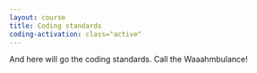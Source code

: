 ```yaml
---
layout: course
title: Coding standards
coding-activation: class="active"
---
```

And here will go the coding standards. Call the Waaahmbulance!